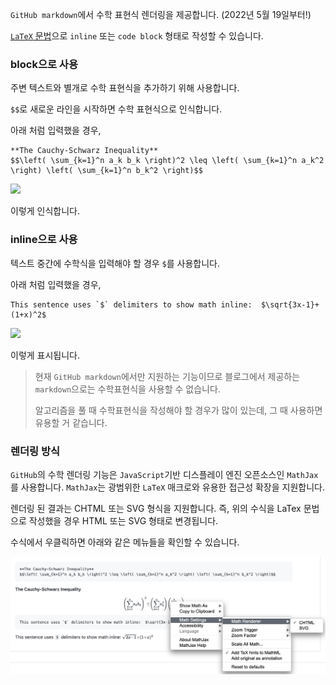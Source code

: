 `GitHub markdown`에서 수학 표현식 렌더링을 제공합니다. (2022년 5월 19일부터!)

[`LaTeX` 문법](https://ko.wikipedia.org/wiki/%EC%9C%84%ED%82%A4%EB%B0%B1%EA%B3%BC:TeX_%EB%AC%B8%EB%B2%95)으로 `inline` 또는 `code block` 형태로 작성할 수 있습니다.

### block으로 사용

주변 텍스트와 별개로 수학 표현식을 추가하기 위해 사용합니다.

`$$`로 새로운 라인을 시작하면 수학 표현식으로 인식합니다.

아래 처럼 입력했을 경우,

```text
**The Cauchy-Schwarz Inequality**
$$\left( \sum_{k=1}^n a_k b_k \right)^2 \leq \left( \sum_{k=1}^n a_k^2 \right) \left( \sum_{k=1}^n b_k^2 \right)$$
```

![](https://i0.wp.com/user-images.githubusercontent.com/7219923/165633956-cfe6be6d-66ec-451a-8afd-be3546f4d0a1.png?ssl=1)

이렇게 인식합니다.

### inline으로 사용

텍스트 중간에 수학식을 입력해야 할 경우 `$`를 사용합니다.

아래 처럼 입력했을 경우,

```text
This sentence uses `$` delimiters to show math inline:  $\sqrt{3x-1}+(1+x)^2$
```

![](https://i0.wp.com/user-images.githubusercontent.com/7219923/165633994-a1f2cee5-71cb-4303-bbd9-1df1604d7a01.png?ssl=1)

이렇게 표시됩니다.

> 현재 `GitHub markdown`에서만 지원하는 기능이므로 블로그에서 제공하는 `markdown`으로는 수학표현식을 사용할 수 없습니다.
> 
> 알고리즘을 풀 때 수학표현식을 작성해야 할 경우가 많이 있는데, 그 때 사용하면 유용할 거 같습니다.

### 렌더링 방식

`GitHub`의 수학 렌더링 기능은 `JavaScript`기반 디스플레이 엔진 오픈소스인 `MathJax`를 사용합니다. `MathJax`는 광범위한 `LaTeX` 매크로와 유용한 접근성 확장을 지원합니다.

렌더링 된 결과는 CHTML 또는 SVG 형식을 지원합니다. 즉, 위의 수식을 LaTex 문법으로 작성했을 경우 HTML 또는 SVG 형태로 변경됩니다.

수식에서 우클릭하면 아래와 같은 메뉴들을 확인할 수 있습니다.

![](https://raw.githubusercontent.com/lcalmsky/lcalmsky/main/docs/blog/etc/example.png)